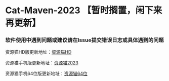 # Cat-Maven-2023 【暂时搁置，闲下来再更新】
### 软件使用中遇到问题或建议请在Issue提交错误日志或具体遇到的问题

资源猫HD版更新地址：[资源猫HD](https://xswl.lanzouw.com/b018x5jfc)

资源猫手机版更新地址：[资源猫2023](https://xswl.lanzouw.com/b017aleih)

资源猫手机64位版更新地址：[资源猫64位](https://xswl.lanzouw.com/b018yhxpe)
